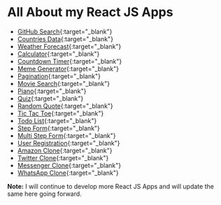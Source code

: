 # All About my React JS Apps


- [GitHub Search](https://praveenorugantitech.github.io/praveenorugantitech-reactjs/0_Projects/praveenorugantitech-github-search/){:target="_blank"}
- [Countries Data](https://praveenorugantitech.github.io/praveenorugantitech-reactjs/0_Projects/praveenorugantitech-countries/){:target="_blank"}
- [Weather Forecast](https://praveenorugantitech.github.io/praveenorugantitech-reactjs/0_Projects/praveenorugantitech-weather/){:target="_blank"}
- [Calculator](https://praveenorugantitech.github.io/praveenorugantitech-reactjs/0_Projects/praveenorugantitech-calculator/){:target="_blank"}
- [Countdown Timer](https://praveenorugantitech.github.io/praveenorugantitech-reactjs/0_Projects/praveenorugantitech-countdown-timer/){:target="_blank"}
- [Meme Generator](https://praveenorugantitech.github.io/praveenorugantitech-reactjs/0_Projects/praveenorugantitech-meme-generator/){:target="_blank"}
- [Pagination](https://praveenorugantitech.github.io/praveenorugantitech-reactjs/0_Projects/praveenorugantitech-pagination/){:target="_blank"}
- [Movie Search](https://praveenorugantitech.github.io/praveenorugantitech-reactjs/0_Projects/praveenorugantitech-movie/){:target="_blank"}
- [Piano](https://praveenorugantitech.github.io/praveenorugantitech-reactjs/0_Projects/praveenorugantitech-piano/){:target="_blank"}
- [Quiz](https://praveenorugantitech.github.io/praveenorugantitech-reactjs/0_Projects/praveenorugantitech-quiz/){:target="_blank"}
- [Random Quote](https://praveenorugantitech.github.io/praveenorugantitech-reactjs/0_Projects/praveenorugantitech-random-quote/){:target="_blank"}
- [Tic Tac Toe](https://praveenorugantitech.github.io/praveenorugantitech-reactjs/0_Projects/praveenorugantitech-tic-tac-toe/){:target="_blank"}
- [Todo List](https://praveenorugantitech.github.io/praveenorugantitech-reactjs/0_Projects/praveenorugantitech-todo/){:target="_blank"}
- [Step Form](https://praveenorugantitech.github.io/praveenorugantitech-reactjs/0_Projects/praveenorugantitech-step-form/){:target="_blank"}
- [Multi Step Form](https://praveenorugantitech.github.io/praveenorugantitech-reactjs/0_Projects/praveenorugantitech-multi-step-form/){:target="_blank"}
- [User Registration](https://praveenorugantitech.github.io/praveenorugantitech-reactjs/0_Projects/praveenorugantitech-user-registration/){:target="_blank"}
- [Amazon Clone](https://praveenorugantitech.github.io/praveenorugantitech-reactjs/0_Projects/praveenorugantitech-amazon-clone/){:target="_blank"}
- [Twitter Clone](https://praveenorugantitech.github.io/praveenorugantitech-reactjs/0_Projects/praveenorugantitech-twitter-clone/){:target="_blank"}
- [Messenger Clone](https://praveenorugantitech.github.io/praveenorugantitech-reactjs/0_Projects/praveenorugantitech-messenger-clone/){:target="_blank"}
- [WhatsApp Clone](https://praveenorugantitech.github.io/praveenorugantitech-reactjs/0_Projects/praveenorugantitech-whatsapp-clone/){:target="_blank"}



**Note:** I will continue to develop more React JS Apps and will update the same here going forward.




